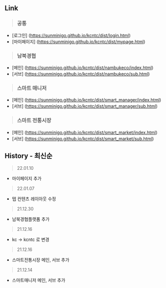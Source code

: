 ## Link
> ### 공통
- [로그인] (https://sunminigo.github.io/kcntc/dist/login.html)
- [마이페이지] (https://sunminigo.github.io/kcntc/dist/mypage.html)

> ### 남북경협
- [메인] (https://sunminigo.github.io/kcntc/dist/nambukeco/index.html)
- [서브] (https://sunminigo.github.io/kcntc/dist/nambukeco/sub.html)

> ### 스마트 매니저
- [메인] (https://sunminigo.github.io/kcntc/dist/smart_manager/index.html)
- [서브] (https://sunminigo.github.io/kcntc/dist/smart_manager/sub.html)

> ### 스마트 전통시장
- [메인] (https://sunminigo.github.io/kcntc/dist/smart_market/index.html)
- [서브] (https://sunminigo.github.io/kcntc/dist/smart_market/sub.html)


## History - 최신순
> 22.01.10
- 마이페이지 추가

> 22.01.07
-  탭 컨텐츠 레이아웃 수정

> 21.12.30
- 남북경협플랫폼 추가

> 21.12.16
- kc -> kcntc 로 변경
 
> 21.12.16
- 스마트전통시장 메인, 서브 추가

> 21.12.14
- 스마트매니저 메인, 서브 추가
